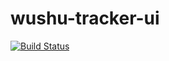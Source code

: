 # wushu-tracker-ui
[![Build Status](https://travis-ci.org/ppeczek/wugensui-backend.svg?branch=master)](https://travis-ci.org/ppeczek/wugensui-backend)